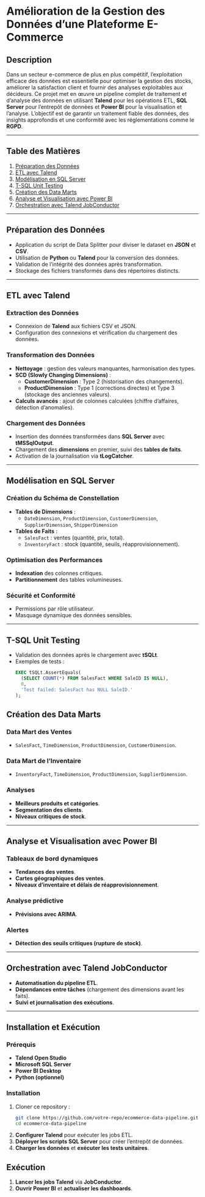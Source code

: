 # Amélioration de la Gestion des Données d’une Plateforme E-Commerce

## Description
Dans un secteur e-commerce de plus en plus compétitif, l’exploitation efficace des données est essentielle pour optimiser la gestion des stocks, améliorer la satisfaction client et fournir des analyses exploitables aux décideurs. Ce projet met en œuvre un pipeline complet de traitement et d’analyse des données en utilisant **Talend** pour les opérations ETL, **SQL Server** pour l’entrepôt de données et **Power BI** pour la visualisation et l’analyse. L’objectif est de garantir un traitement fiable des données, des insights approfondis et une conformité avec les réglementations comme le **RGPD**.

---

## Table des Matières
1. [Préparation des Données](#préparation-des-données)
2. [ETL avec Talend](#etl-avec-talend)
3. [Modélisation en SQL Server](#modélisation-en-sql-server)
4. [T-SQL Unit Testing](#t-sql-unit-testing)
5. [Création des Data Marts](#création-des-data-marts)
6. [Analyse et Visualisation avec Power BI](#analyse-et-visualisation-avec-power-bi)
7. [Orchestration avec Talend JobConductor](#orchestration-avec-talend-jobconductor)

---

## Préparation des Données
- Application du script de Data Splitter pour diviser le dataset en **JSON** et **CSV**.
- Utilisation de **Python** ou **Talend** pour la conversion des données.
- Validation de l’intégrité des données après transformation.
- Stockage des fichiers transformés dans des répertoires distincts.

---

## ETL avec Talend

### Extraction des Données
- Connexion de **Talend** aux fichiers CSV et JSON.
- Configuration des connexions et vérification du chargement des données.

### Transformation des Données
- **Nettoyage** : gestion des valeurs manquantes, harmonisation des types.
- **SCD (Slowly Changing Dimensions)** :
  - **CustomerDimension** : Type 2 (historisation des changements).
  - **ProductDimension** : Type 1 (corrections directes) et Type 3 (stockage des anciennes valeurs).
- **Calculs avancés** : ajout de colonnes calculées (chiffre d’affaires, détection d’anomalies).

### Chargement des Données
- Insertion des données transformées dans **SQL Server** avec **tMSSqlOutput**.
- Chargement des **dimensions** en premier, suivi des **tables de faits**.
- Activation de la journalisation via **tLogCatcher**.

---

## Modélisation en SQL Server

### Création du Schéma de Constellation
- **Tables de Dimensions** :
  - `DateDimension`, `ProductDimension`, `CustomerDimension`, `SupplierDimension`, `ShipperDimension`
- **Tables de Faits** :
  - `SalesFact` : ventes (quantité, prix, total).
  - `InventoryFact` : stock (quantité, seuils, réapprovisionnement).

### Optimisation des Performances
- **Indexation** des colonnes critiques.
- **Partitionnement** des tables volumineuses.

### Sécurité et Conformité
- Permissions par rôle utilisateur.
- Masquage dynamique des données sensibles.

---

## T-SQL Unit Testing
- Validation des données après le chargement avec **tSQLt**.
- Exemples de tests :
  ```sql
  EXEC tSQLt.AssertEquals(
    (SELECT COUNT(*) FROM SalesFact WHERE SaleID IS NULL), 
    0, 
    'Test failed: SalesFact has NULL SaleID.'
  );
## Création des Data Marts

### Data Mart des Ventes
- `SalesFact`, `TimeDimension`, `ProductDimension`, `CustomerDimension`.

### Data Mart de l’Inventaire
- `InventoryFact`, `TimeDimension`, `ProductDimension`, `SupplierDimension`.

### Analyses
- **Meilleurs produits et catégories**.
- **Segmentation des clients**.
- **Niveaux critiques de stock**.

---

## Analyse et Visualisation avec Power BI

### Tableaux de bord dynamiques
- **Tendances des ventes**.
- **Cartes géographiques des ventes**.
- **Niveaux d’inventaire et délais de réapprovisionnement**.

### Analyse prédictive
- **Prévisions avec ARIMA**.

### Alertes
- **Détection des seuils critiques (rupture de stock)**.

---

## Orchestration avec Talend JobConductor

- **Automatisation du pipeline ETL**.
- **Dépendances entre tâches** (chargement des dimensions avant les faits).
- **Suivi et journalisation des exécutions**.

---

## Installation et Exécution

### Prérequis
- **Talend Open Studio**
- **Microsoft SQL Server**
- **Power BI Desktop**
- **Python (optionnel)**

### Installation
1. Cloner ce repository :
   ```bash
   git clone https://github.com/votre-repo/ecommerce-data-pipeline.git
   cd ecommerce-data-pipeline
2. **Configurer Talend** pour exécuter les jobs ETL.
3. **Déployer les scripts SQL Server** pour créer l’entrepôt de données.
4. **Charger les données** et **exécuter les tests unitaires**.
   
## Exécution

1. **Lancer les jobs Talend** via **JobConductor**.
2. **Ouvrir Power BI** et **actualiser les dashboards**.
